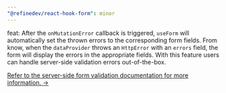 ```yaml
---
"@refinedev/react-hook-form": minor
---
```


feat: After the `onMutationError` callback is triggered, `useForm` will automatically set the thrown errors to the corresponding form fields.
From know, when the `dataProvider` throws an `HttpError` with an `errors` field, the form will display the errors in the appropriate fields. With this feature users can handle server-side validation errors out-of-the-box.

[Refer to the server-side form validation documentation for more information. →](https://refine.dev/docs/advanced-tutorials/forms/server-side-form-validation/)
